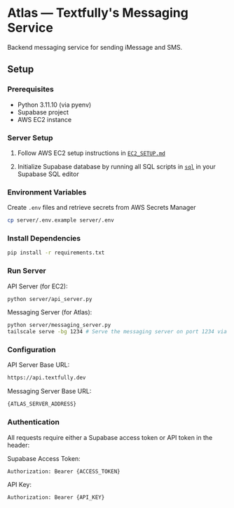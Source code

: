 # Atlas — Textfully's Messaging Service

Backend messaging service for sending iMessage and SMS.

## Setup

### Prerequisites

- Python 3.11.10 (via pyenv)
- Supabase project
- AWS EC2 instance

### Server Setup

1. Follow AWS EC2 setup instructions in [`EC2_SETUP.md`](./EC2_SETUP.md)

2. Initialize Supabase database by running all SQL scripts in [`sql`](./sql) in your Supabase SQL editor

### Environment Variables

Create `.env` files and retrieve secrets from AWS Secrets Manager

```sh
cp server/.env.example server/.env
```

### Install Dependencies

```sh
pip install -r requirements.txt
```

### Run Server

API Server (for EC2):

```sh
python server/api_server.py
```

Messaging Server (for Atlas):

```sh
python server/messaging_server.py
tailscale serve -bg 1234 # Serve the messaging server on port 1234 via Tailscale
```

### Configuration

API Server Base URL:

```sh
https://api.textfully.dev
```

Messaging Server Base URL:

```sh
{ATLAS_SERVER_ADDRESS}
```

### Authentication

All requests require either a Supabase access token or API token in the header:

Supabase Access Token:

```sh
Authorization: Bearer {ACCESS_TOKEN}
```

API Key:

```sh
Authorization: Bearer {API_KEY}
```
